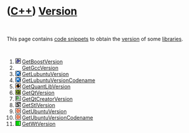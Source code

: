 



 

 

 

 

 

([C++](Cpp.md)) [Version](CppVersion.md)
==========================================

 

This page contains [code snippets](CppCodeSnippets.md) to obtain the
[version](CppVersion.md) of some [libraries](CppLibrary.md).

 

1.  ![Boost](PicBoost.png) [GetBoostVersion](CppGetBoostVersion.md)
2.  ![ ](PicSpacer.png) [GetGccVersion](CppGetGccVersion.md)
3.  ![Lubuntu](PicLubuntu.png)
    [GetLubuntuVersion](CppGetLubuntuVersion.md)
4.  ![Lubuntu](PicLubuntu.png)
    [GetLubuntuVersionCodename](CppGetLubuntuVersionCodename.md)
5.  ![QuantLib](PicQuantLib.png)
    [GetQuantLibVersion](CppGetQuantLibVersion.md)
6.  ![Qt](PicQt.png) [GetQtVersion](CppGetQtVersion.md)
7.  ![Qt Creator](PicQtCreator.png)
    [GetQtCreatorVersion](CppGetQtCreatorVersion.md)
8.  ![STL](PicStl.png) [GetStlVersion](CppGetStlVersion.md)
9.  ![Ubuntu](PicUbuntu.png) [GetUbuntuVersion](CppGetUbuntuVersion.md)
10. ![Ubuntu](PicUbuntu.png)
    [GetUbuntuVersionCodename](CppGetUbuntuVersionCodename.md)
11. ![Wt](PicWt.png) [GetWtVersion](CppGetWtVersion.md)

 

 

 

 

 





 



